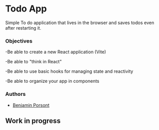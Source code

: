 
# Todo App

Simple To do application that lives in the browser and saves todos even after restarting it.


### Objectives

-Be able to create a new React application (Vite)

-Be able to "think in React"

-Be able to use basic hooks for managing state and reactivity

-Be able to organize your app in components
### Authors

- [Benjamin Porsont](https://www.github.com/benprst)


## Work in progress
